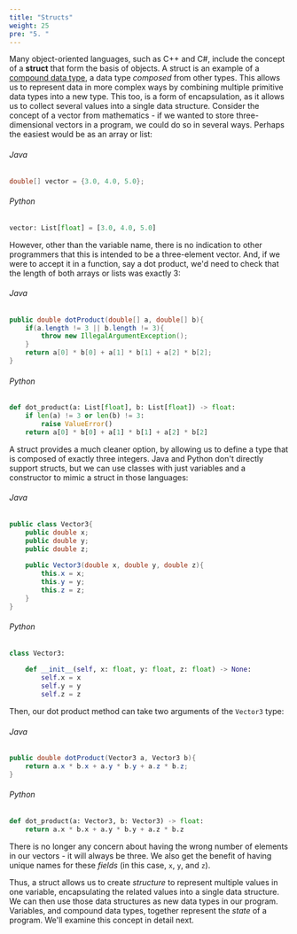 ```yaml
---
title: "Structs"
weight: 25
pre: "5. "
---
```

Many object-oriented languages, such as C++ and C#, include the concept of a **struct** that form the basis of objects. A struct is an example of a [compound data type](https://en.wikipedia.org/wiki/Composite_data_type), a data type *composed* from other types.  This allows us to represent data in more complex ways by combining multiple primitive data types into a new type. This too, is a form of encapsulation, as it allows us to collect several values into a single data structure.  Consider the concept of a vector from mathematics - if we wanted to store three-dimensional vectors in a program, we could do so in several ways.  Perhaps the easiest would be as an array or list:

###### Java

```java
double[] vector = {3.0, 4.0, 5.0};
```

###### Python

```python
vector: List[float] = [3.0, 4.0, 5.0]
```

However, other than the variable name, there is no indication to other programmers that this is intended to be a three-element vector.  And, if we were to accept it in a function, say a dot product, we'd need to check that the length of both arrays or lists was exactly 3:

###### Java

```java
public double dotProduct(double[] a, double[] b){
    if(a.length != 3 || b.length != 3){
        throw new IllegalArgumentException();
    }
    return a[0] * b[0] + a[1] * b[1] + a[2] * b[2];
}
```


###### Python

```python
def dot_product(a: List[float], b: List[float]) -> float:
    if len(a) != 3 or len(b) != 3:
        raise ValueError()
    return a[0] * b[0] + a[1] * b[1] + a[2] * b[2]
```

A struct provides a much cleaner option, by allowing us to define a type that is composed of exactly three integers. Java and Python don't directly support structs, but we can use classes with just variables and a constructor to mimic a struct in those languages:

###### Java

```java
public class Vector3{
    public double x;
    public double y;
    public double z;
    
    public Vector3(double x, double y, double z){
        this.x = x;
        this.y = y;
        this.z = z;
    }
}
```

###### Python

```python
class Vector3:
    
    def __init__(self, x: float, y: float, z: float) -> None:
        self.x = x
        self.y = y
        self.z = z
```


Then, our dot product method can take two arguments of the `Vector3` type:


###### Java

```java
public double dotProduct(Vector3 a, Vector3 b){
    return a.x * b.x + a.y * b.y + a.z * b.z;
}
```


###### Python

```python
def dot_product(a: Vector3, b: Vector3) -> float:
    return a.x * b.x + a.y * b.y + a.z * b.z
```

There is no longer any concern about having the wrong number of elements in our vectors - it will always be three.  We also get the benefit of having unique names for these *fields* (in this case, `x`, `y`, and `z`).

Thus, a struct allows us to create *structure* to represent multiple values in one variable, encapsulating the related values into a single data structure. We can then use those data structures as new data types in our program. Variables, and compound data types, together represent the *state* of a program.  We'll examine this concept in detail next.
